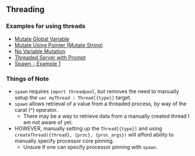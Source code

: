 ## Threading

### Examples for using threads
  - [Mutate Global Variable](threadingMutateGlobal.nim)
  - [Mutate Using Pointer (Mutate String)](threadingMutatePointer.nim)
  - [No Variable Mutation](threadingNoMutate.nim)
  - [Threaded Server with Prompt](threadedServerWithPrompt.nim)
  - [Spawn - Example 1](spawnExample1.nim)

### Things of Note

  - `spawn` requires `import threadpool`, but removes the need to manually setup the `var myThread : Thread[{type}]` target.
  - `spawn` allows retrieval of a value from a threaded process, by way of the carat (^) operator.
    - There may be a way to retrieve data from a manually created thread I am not aware of yet.
  - HOWEVER, manually setting up the `Thread[{type}]` and using `createThread({thread}, {proc}, {proc_args})` will afford ability to manually specify processor core pinning.
    - Unsure if one can specify processor pinning with `spawn`.
